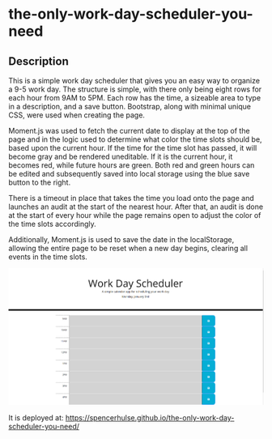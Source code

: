 # the-only-work-day-scheduler-you-need

## Description

This is a simple work day scheduler that gives you an easy way to organize a 9-5 work day. The structure is simple, with there only being eight rows for each hour from 9AM to 5PM. Each row has the time, a sizeable area to type in a description, and a save button. Bootstrap, along with minimal unique CSS, were used when creating the page.

Moment.js was used to fetch the current date to display at the top of the page and in the logic used to determine what color the time slots should be, based upon the current hour. If the time for the time slot has passed, it will become gray and be rendered uneditable. If it is the current hour, it becomes red, while future hours are green. Both red and green hours can be edited and subsequently saved into local storage using the blue save button to the right.

There is a timeout in place that takes the time you load onto the page and launches an audit at the start of the nearest hour. After that, an audit is done at the start of every hour while the page remains open to adjust the color of the time slots accordingly.

Additionally, Moment.js is used to save the date in the localStorage, allowing the entire page to be reset when a new day begins, clearing all events in the time slots.

![alt text](./assets/images/screenshot.png)

It is deployed at: https://spencerhulse.github.io/the-only-work-day-scheduler-you-need/
